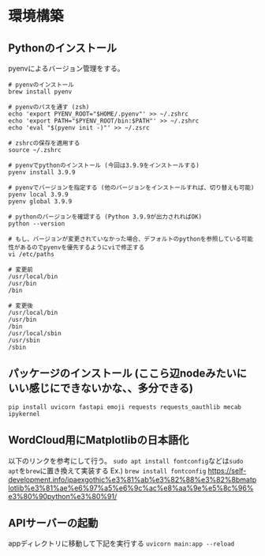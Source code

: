 # 環境構築
## Pythonのインストール
pyenvによるバージョン管理をする。

```
# pyenvのインストール
brew install pyenv

# pyenvのパスを通す (zsh)
echo 'export PYENV_ROOT="$HOME/.pyenv"' >> ~/.zshrc
echo 'export PATH="$PYENV_ROOT/bin:$PATH"' >> ~/.zshrc
echo 'eval "$(pyenv init -)"' >> ~/.zsrc

# zshrcの保存を適用する
source ~/.zshrc

# pyenvでpythonのインストール (今回は3.9.9をインストールする)
pyenv install 3.9.9

# pyenvでバージョンを指定する (他のバージョンをインストールすれば、切り替えも可能)
pyenv local 3.9.9
pyenv global 3.9.9

# pythonのバージョンを確認する (Python 3.9.9が出力されればOK)
python --version

# もし、バージョンが変更されていなかった場合、デフォルトのpythonを参照している可能性があるのでpyenvを優先するようにviで修正する
vi /etc/paths

# 変更前
/usr/local/bin
/usr/bin
/bin

# 変更後
/usr/local/bin
/usr/bin
/bin
/usr/local/sbin
/usr/sbin
/sbin
```

## パッケージのインストール (ここら辺nodeみたいにいい感じにできないかな、、多分できる)
```
pip install uvicorn fastapi emoji requests requests_oauthlib mecab ipykernel
```

## WordCloud用にMatplotlibの日本語化
以下のリンクを参考にして行う。
`sudo apt install fontconfig`などは`sudo apt`を`brew`に置き換えて実装する
Ex.) `brew install fontconfig`
https://self-development.info/ipaexgothic%e3%81%ab%e3%82%88%e3%82%8bmatplotlib%e3%81%ae%e6%97%a5%e6%9c%ac%e8%aa%9e%e5%8c%96%e3%80%90python%e3%80%91/


## APIサーバーの起動
appディレクトリに移動して下記を実行する
`uvicorn main:app --reload `
